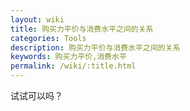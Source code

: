 ```yaml
---
layout: wiki
title: 购买力平价与消费水平之间的关系
categories: Tools
description: 购买力平价与消费水平之间的关系
keywords: 购买力平价,消费水平
permalink: /wiki/:title.html
---
```



试试可以吗？